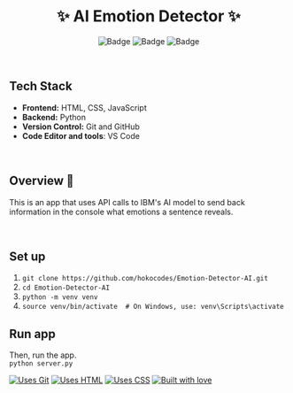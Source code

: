 <h1 align="center">
            ✨ AI Emotion Detector ✨
</h1>

<div align="center">

![Badge](https://img.shields.io/badge/Tech_Stack-flask-yellow) ![Badge](https://img.shields.io/badge/Type-OpenSource-orange) ![Badge](https://img.shields.io/badge/For-Students-red) 

</div>

<br />

## Tech Stack

- **Frontend:** HTML, CSS, JavaScript
- **Backend:** Python
- **Version Control:** Git and GitHub
- **Code Editor and tools**: VS Code

 <br />

</p>

## Overview 🔨

This is an app that uses API calls to IBM's AI model to send back information in the console what emotions a sentence reveals.

 <br />

## Set up
1. ```git clone https://github.com/hokocodes/Emotion-Detector-AI.git```
2. ```cd Emotion-Detector-AI```
3. ```python -m venv venv```
4. ```source venv/bin/activate  # On Windows, use: venv\Scripts\activate```


## Run app
Then, run the app.<br>
```python server.py```

[![Uses Git](https://forthebadge.com/images/badges/uses-git.svg)](https://github.com/vedant-jain03/HashHub) [![Uses HTML](https://forthebadge.com/images/badges/uses-html.svg)](https://github.com/vedant-jain03/HashHub) [![Uses CSS](https://forthebadge.com/images/badges/uses-css.svg)](https://github.com/vedant-jain03/HashHub) 
[![Built with love](https://forthebadge.com/images/badges/built-by-developers.svg)](https://github.com/vedant-jain03/HashHub) 
